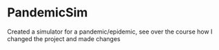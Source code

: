 # PandemicSim

Created a simulator for a pandemic/epidemic, see over the course how I changed the project and made changes
